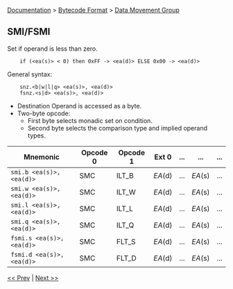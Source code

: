 [Documentation](../../README.md) > [Bytecode Format](../README.md) > [Data Movement Group](../InstructionsDataMovel.md)

## SMI/FSMI

Set if operand is less than zero.

        if (<ea(s)> < 0) then 0xFF -> <ea(d)> ELSE 0x00 -> <ea(d)>

General syntax:

        snz.<b|w|l|q> <ea(s)>, <ea(d)>
        fsnz.<s|d> <ea(s)>, <ea(d)>

* Destination Operand is accessed as a byte.
* Two-byte opcode:
    - First byte selects monadic set on condition.
    - Second byte selects the comparison type and implied operand types.

| Mnemonic | Opcode 0 | Opcode 1 | Ext 0 | ... | ... | ... |
| - | - | - | - | - | - | - |
| `smi.b <ea(s)>, <ea(d)>` | SMC | ILT_B | *EA*(d) | ... | *EA*(s) | ... |
| `smi.w <ea(s)>, <ea(d)>` | SMC | ILT_W | *EA*(d) | ... | *EA*(s) | ... |
| `smi.l <ea(s)>, <ea(d)>` | SMC | ILT_L | *EA*(d) | ... | *EA*(s) | ... |
| `smi.q <ea(s)>, <ea(d)>` | SMC | ILT_Q | *EA*(d) | ... | *EA*(s) | ... |
| `fsmi.s <ea(s)>, <ea(d)>` | SMC | FLT_S | *EA*(d) | ... | *EA*(s) | ... |
| `fsmi.d <ea(s)>, <ea(d)>` | SMC | FLT_D | *EA*(d) | ... | *EA*(s) | ... |

[<< Prev](./d_21.md) | [Next >>](./d_23.md)
